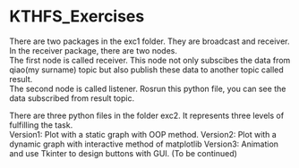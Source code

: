 # KTHFS_Exercises
There are two packages in the exc1 folder. They are broadcast and receiver.  
In the receiver package, there are two nodes.  
The first node is called receiver. This node not only subscibes the data from qiao(my surname) topic but also publish these data to another topic called result.  
The second node is called listener. Rosrun this python file, you can see the data subscribed from result topic.  
  
There are three python files in the folder exc2. It represents three levels of fulfilling the task.  
Version1: Plot with a static graph with OOP method.
Version2: Plot with a dynamic graph with interactive method of matplotlib
Version3: Animation and use Tkinter to design buttons with GUI. (To be continued)
